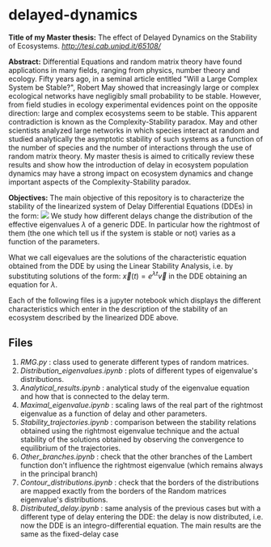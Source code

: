 # delayed-dynamics

**Title of my Master thesis:** The effect of Delayed Dynamics on the Stability of Ecosystems. _http://tesi.cab.unipd.it/65108/_

**Abstract:**
Differential Equations and random matrix theory have found applications in many fields, ranging from physics, number theory and ecology. Fifty years ago, in a seminal article entitled "Will a Large Complex System be Stable?", Robert May showed that increasingly large or complex ecological networks have negligibly small probability to be stable. However, from field studies in ecology experimental evidences point on the opposite direction: large and complex ecosystems seem to be stable. This apparent contradiction is known as the Complexity-Stability paradox. May and other scientists analyzed large networks in which species interact at random and studied analytically the asymptotic stability of such systems as a function of the number of species and the number of interactions through the use of random matrix theory.
My master thesis is aimed to critically review these results and show how the introduction of delay in ecosystem population dynamics may have a strong impact on ecosystem dynamics and change important aspects of the Complexity-Stability paradox.


**Objectives:**
The main objective of this repository is to characterize the stability of the linearized system of Delay Differential Equations (DDEs) in the form:
<img src="https://render.githubusercontent.com/render/math?math=$\color{w}$\dot{\vec{x}} (t) = A\vec{x} (t) +B\vec{x} (t-T)">
We study how different delays change the distribution of the effective eigenvalues $\lambda$ of a generic DDE. In particular how the rightmost of them (the one which tell us if the system is stable or not) varies as a function of the parameters.

What we call eigevalues are the solutions of the characteristic equation obtained from the DDE by using the Linear Stability Analysis, i.e. by substituting solutions of the form: $\vec{x} (t) = e^{\lambda t} \vec{v}$ in the DDE obtaining an equation for $\lambda$.

Each of the following files is a jupyter notebook which displays the different characteristics which enter in the description of the stability of an ecosystem described by the linearized DDE above.

## Files
1. _RMG.py_ : class used to generate different types of random matrices.
2. _Distribution_eigenvalues.ipynb_ : plots of different types of eigenvalue's distributions.
3. _Analytical_results.ipynb_ : analytical study of the eigenvalue equation and how that is connected to the delay term.
4. _Maximal_eigenvalue.ipynb_ : scaling laws of the real part of the rightmost eigenvalue as a function of delay and other parameters.
5. _Stability_trajectories.ipynb_ : comparison between the stability relations obtained using the rightmost eigenvalue technique and the actual stability of the solutions obtained by observing the convergence to equilibrium of the trajectories.
6. _Other_branches.ipynb_ : check that the other branches of the Lambert function don't influence the rightmost eigenvalue (which remains always in the principal branch)
7. _Contour_distributions.ipynb_ : check that the borders of the distributions are mapped exactly from the borders of the Random matrices eigenvalue's distributions.
8. _Distributed_delay.ipynb_ : same analysis of the previous cases but with a different type of delay entering the DDE: the delay is now distributed, i.e. now the DDE is an integro-differential equation. The main results are the same as the fixed-delay case

